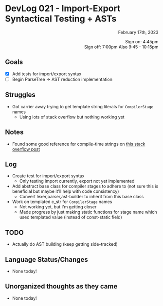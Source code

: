 # DevLog 021 - Import-Export Syntactical Testing + ASTs
<div align="right">
February 17th, 2023

Sign on: 4:45pm\
Sign off: 7:00pm
Also 9:45 - 10:15pm
</div>

## Goals
- [x] Add tests for import/export syntax
- [ ] Begin ParseTree -> AST reduction implementation

## Struggles
- Got carrier away trying to get template string literals for `CompilerStage` names
  - Using lots of stack overflow but nothing working yet

## Notes
- Found some good reference for compile-time strings on [this stack overflow post](https://stackoverflow.com/questions/15858141/conveniently-declaring-compile-time-strings-in-c/15863804#15863804)

## Log
- Create test for import/export syntax
  - Only testing import currently, export not yet implemented
- Add abstract base class for compiler stages to adhere to (not sure this is beneficial but maybe it'll help with code consistency)
  - Convert lexer,parser,ast-builder to inherit from this base class
- Work on templated c_str for `CompilerStage` names
  - Not working yet, but I'm getting closer
  - Made progress by just making static functions for stage name which used templated value (instead of const-static field)

## TODO
- Actually do AST building (keep getting side-tracked)

## Language Status/Changes
- None today!

## Unorganized thoughts as they came
- None today!